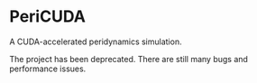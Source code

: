 # PeriCUDA

A CUDA-accelerated peridynamics simulation.

The project has been deprecated. There are still many bugs and performance issues.

